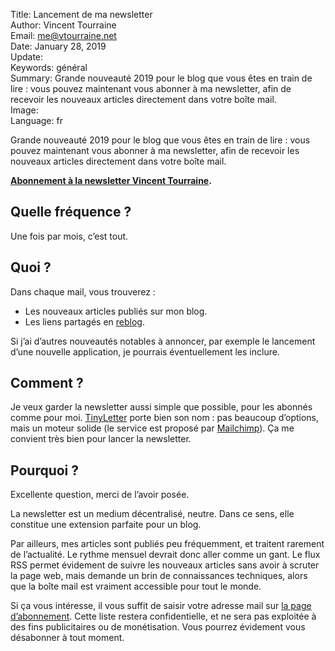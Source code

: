 Title:    Lancement de ma newsletter  
Author:   Vincent Tourraine  
Email:    me@vtourraine.net  
Date:     January 28, 2019  
Update:   
Keywords: général  
Summary:  Grande nouveauté 2019 pour le blog que vous êtes en train de lire : vous pouvez maintenant vous abonner à ma newsletter, afin de recevoir les nouveaux articles directement dans votre boîte mail.  
Image:    
Language: fr  


Grande nouveauté 2019 pour le blog que vous êtes en train de lire : vous pouvez maintenant vous abonner à ma newsletter, afin de recevoir les nouveaux articles directement dans votre boîte mail.

**[Abonnement à la newsletter Vincent Tourraine](https://tinyletter.com/vtourraine).**

## Quelle fréquence ?
Une fois par mois, c’est tout.

## Quoi ?
Dans chaque mail, vous trouverez :

- Les nouveaux articles publiés sur mon blog.
- Les liens partagés en [reblog](http://www.vtourraine.net/reblog/).

Si j’ai d’autres nouveautés notables à annoncer, par exemple le lancement d’une nouvelle application, je pourrais éventuellement les inclure.

## Comment ?
Je veux garder la newsletter aussi simple que possible, pour les abonnés comme pour moi. [TinyLetter](https://tinyletter.com) porte bien son nom : pas beaucoup d’options, mais un moteur solide (le service est proposé par [Mailchimp](https://mailchimp.com)). Ça me convient très bien pour lancer la newsletter.

## Pourquoi ?
Excellente question, merci de l’avoir posée.

La newsletter est un medium décentralisé, neutre. Dans ce sens, elle constitue une extension parfaite pour un blog.

Par ailleurs, mes articles sont publiés peu fréquemment, et traitent rarement de l’actualité. Le rythme mensuel devrait donc aller comme un gant. Le flux RSS permet évidement de suivre les nouveaux articles sans avoir à scruter la page web, mais demande un brin de connaissances techniques, alors que la boîte mail est vraiment accessible pour tout le monde. 

Si ça vous intéresse, il vous suffit de saisir votre adresse mail sur [la page d’abonnement](https://tinyletter.com/vtourraine). Cette liste restera confidentielle, et ne sera pas exploitée à des fins publicitaires ou de monétisation. Vous pourrez évidement vous désabonner à tout moment.
